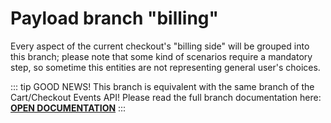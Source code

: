 # Payload branch "billing"

Every aspect of the current checkout's "billing side" will be grouped into this branch; please note that some kind of scenarios require a mandatory step, so sometime this entities are not representing general user's choices.

::: tip GOOD NEWS!
This branch is equivalent with the same branch of the Cart/Checkout Events API!
Please read the full branch documentation here: <a href="/frontend/cart-checkout/billing.html">**OPEN DOCUMENTATION**</a>
:::